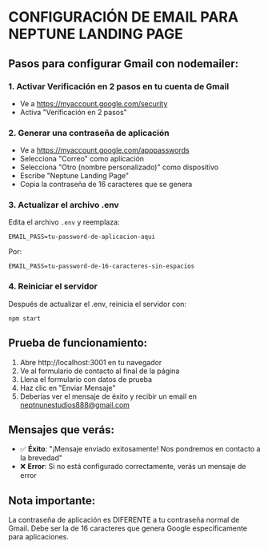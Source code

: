 # CONFIGURACIÓN DE EMAIL PARA NEPTUNE LANDING PAGE

## Pasos para configurar Gmail con nodemailer:

### 1. Activar Verificación en 2 pasos en tu cuenta de Gmail
- Ve a https://myaccount.google.com/security
- Activa "Verificación en 2 pasos"

### 2. Generar una contraseña de aplicación
- Ve a https://myaccount.google.com/apppasswords
- Selecciona "Correo" como aplicación
- Selecciona "Otro (nombre personalizado)" como dispositivo
- Escribe "Neptune Landing Page"
- Copia la contraseña de 16 caracteres que se genera

### 3. Actualizar el archivo .env
Edita el archivo `.env` y reemplaza:
```
EMAIL_PASS=tu-password-de-aplicacion-aqui
```

Por:
```
EMAIL_PASS=tu-password-de-16-caracteres-sin-espacios
```

### 4. Reiniciar el servidor
Después de actualizar el .env, reinicia el servidor con:
```
npm start
```

## Prueba de funcionamiento:
1. Abre http://localhost:3001 en tu navegador
2. Ve al formulario de contacto al final de la página
3. Llena el formulario con datos de prueba
4. Haz clic en "Enviar Mensaje"
5. Deberías ver el mensaje de éxito y recibir un email en neptnunestudios888@gmail.com

## Mensajes que verás:
- ✅ **Éxito**: "¡Mensaje enviado exitosamente! Nos pondremos en contacto a la brevedad"
- ❌ **Error**: Si no está configurado correctamente, verás un mensaje de error

## Nota importante:
La contraseña de aplicación es DIFERENTE a tu contraseña normal de Gmail. Debe ser la de 16 caracteres que genera Google específicamente para aplicaciones.
